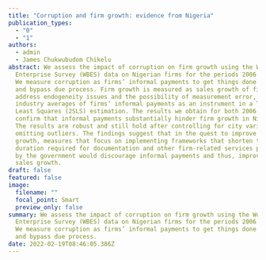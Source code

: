 ```yaml
---
title: "Corruption and firm growth: evidence from Nigeria"
publication_types:
  - "0"
  - "1"
authors:
  - admin
  - James Chukwubudom Chikelu
abstract: We assess the impact of corruption on firm growth using the World Bank
  Enterprise Survey (WBES) data on Nigerian firms for the periods 2006 and 2008.
  We measure corruption as firms’ informal payments to get things done faster
  and bypass due process. Firm growth is measured as sales growth of firms. To
  address endogeneity issues and the possibility of measurement error, we use
  industry averages of firms’ informal payments as an instrument in a Two-Stage
  Least Squares (2SLS) estimation. The results we obtain for both 2006 and 2008
  confirm that informal payments substantially hinder firm growth in Nigeria.
  The results are robust and still hold after controlling for city variation and
  omitting outliers. The findings suggest that in the quest to improve firm
  growth, measures that focus on implementing frameworks that shorten the
  duration required for documentation and other firm-related services provided
  by the government would discourage informal payments and thus, improve firms’
  sales growth.
draft: false
featured: false
image:
  filename: ""
  focal_point: Smart
  preview_only: false
summary: We assess the impact of corruption on firm growth using the World Bank
  Enterprise Survey (WBES) data on Nigerian firms for the periods 2006 and 2008.
  We measure corruption as firms’ informal payments to get things done faster
  and bypass due process.
date: 2022-02-19T08:46:05.386Z
---
```

